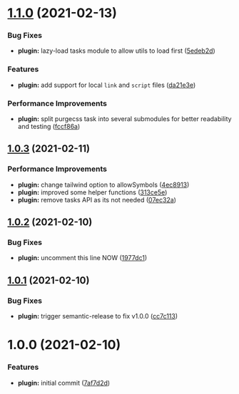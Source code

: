 # [1.1.0](https://github.com/mohatt/gatsby-plugin-postbuild/compare/v1.0.3...v1.1.0) (2021-02-13)


### Bug Fixes

* **plugin:** lazy-load tasks module to allow utils to load first ([5edeb2d](https://github.com/mohatt/gatsby-plugin-postbuild/commit/5edeb2d20d3009e796bb9f8fdd467cf277e2c1c4))


### Features

* **plugin:** add support for local `link` and `script` files ([da21e3e](https://github.com/mohatt/gatsby-plugin-postbuild/commit/da21e3e84c4baf7a00c51e0f7ddd925d1df2a0dc))


### Performance Improvements

* **plugin:** split purgecss task into several submodules for better readability and testing ([fccf86a](https://github.com/mohatt/gatsby-plugin-postbuild/commit/fccf86aaac461ade15d032ad5f11571ad7f2e1b2))

## [1.0.3](https://github.com/mohatt/gatsby-plugin-postbuild/compare/v1.0.2...v1.0.3) (2021-02-11)


### Performance Improvements

* **plugin:** change tailwind option to allowSymbols ([4ec8913](https://github.com/mohatt/gatsby-plugin-postbuild/commit/4ec891349c89db16413ab287fc087fee865ce49d))
* **plugin:** improved some helper functions ([313ce5e](https://github.com/mohatt/gatsby-plugin-postbuild/commit/313ce5e054ec8ba7497a3ea333ebe9b9c529aa40))
* **plugin:** remove tasks API as its not needed ([07ec32a](https://github.com/mohatt/gatsby-plugin-postbuild/commit/07ec32ae3380fa319f8803bef8e96beda4658e30))

## [1.0.2](https://github.com/mohatt/gatsby-plugin-postbuild/compare/v1.0.1...v1.0.2) (2021-02-10)


### Bug Fixes

* **plugin:** uncomment this line NOW ([1977dc1](https://github.com/mohatt/gatsby-plugin-postbuild/commit/1977dc1eb052d24b64ba08cd9db09a48282ec262))

## [1.0.1](https://github.com/mohatt/gatsby-plugin-postbuild/compare/v1.0.0...v1.0.1) (2021-02-10)


### Bug Fixes

* **plugin:** trigger semantic-release to fix v1.0.0 ([cc7c113](https://github.com/mohatt/gatsby-plugin-postbuild/commit/cc7c11319a20b3831e4e3a2af19bd729ecdb56b8))

# 1.0.0 (2021-02-10)


### Features

* **plugin:** initial commit ([7af7d2d](https://github.com/mohatt/gatsby-plugin-postbuild/commit/7af7d2d043dd8e8395b096b34ea1acc5c46e5788))
